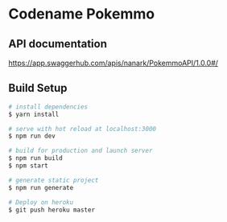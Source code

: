 # Codename Pokemmo

## API documentation
https://app.swaggerhub.com/apis/nanark/PokemmoAPI/1.0.0#/

## Build Setup

``` bash
# install dependencies
$ yarn install

# serve with hot reload at localhost:3000
$ npm run dev

# build for production and launch server
$ npm run build
$ npm start

# generate static project
$ npm run generate

# Deploy on heroku
$ git push heroku master
```

